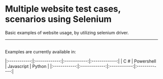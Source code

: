 # Multiple website test cases, scenarios using Selenium

Basic examples of website usage, by utilizing selenium driver.
<br/>
<hr/>
<br/>
Examples are currently available in:

|:------------:|:-------------:|:------------:|:-------------:|
|   C #        |  Powershell   |  Javascript  |    Python     |
|:------------:|:-------------:|:------------:|:-------------:|
